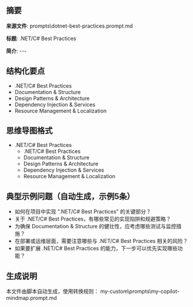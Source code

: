 ## 摘要

**来源文件**: prompts\dotnet-best-practices.prompt.md

**标题**: .NET/C# Best Practices

**简介**: ---

## 结构化要点

- .NET/C# Best Practices
- Documentation & Structure
- Design Patterns & Architecture
- Dependency Injection & Services
- Resource Management & Localization

## 思维导图格式

- .NET/C# Best Practices
  - .NET/C# Best Practices
  - Documentation & Structure
  - Design Patterns & Architecture
  - Dependency Injection & Services
  - Resource Management & Localization

## 典型示例问题（自动生成，示例5条）

- 如何在项目中实现 ".NET/C# Best Practices" 的关键部分？
- 关于 .NET/C# Best Practices，有哪些常见的实现陷阱和规避策略？
- 为确保 Documentation & Structure 的健壮性，应考虑哪些测试与监控措施？
- 在部署或运维层面，需要注意哪些与 .NET/C# Best Practices 相关的风险？
- 如果要扩展 .NET/C# Best Practices 的能力，下一步可以优先实现哪些功能？

## 生成说明

本文件由脚本自动生成，使用转换规则： my-custom\prompts\my-copilot-mindmap.prompt.md
